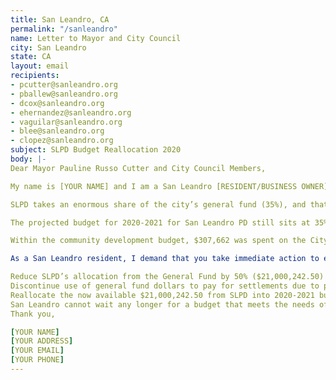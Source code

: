 ```yaml
---
title: San Leandro, CA
permalink: "/sanleandro"
name: Letter to Mayor and City Council
city: San Leandro
state: CA
layout: email
recipients:
- pcutter@sanleandro.org
- pballew@sanleandro.org
- dcox@sanleandro.org
- ehernandez@sanleandro.org
- vaguilar@sanleandro.org
- blee@sanleandro.org
- clopez@sanleandro.org
subject: SLPD Budget Reallocation 2020
body: |-
Dear Mayor Pauline Russo Cutter and City Council Members,

My name is [YOUR NAME] and I am a San Leandro [RESIDENT/BUSINESS OWNER] writing to urge you to defund San Leandro PD.

SLPD takes an enormous share of the city’s general fund (35%), and that percentage has risen exponentially for the last two decades, taking away desperately needed resources from essential city programs and services. In the 2018-2019 Biennial Budget, the City of San Leandro allocated roughly $39 million dollars to our police system, an inordinate 34.7% of our total budget. This is compared to just $6.5 million allocated towards community development (5.7% of the budget) and recreation & human services (4.6% of the budget). The investment in policing has not made us safer – SLPD remains an embarrassment to the city and a lethal threat to San Leandro’s Black and Brown communities, while increased police spending has not returned a decrease in crime rate. With fiscal responsibility being a primary goal of this council, it is clear that you must defund the police and reallocate resources into community programs.

The projected budget for 2020-2021 for San Leandro PD still sits at 35% of the general budget, at $42,000,485, while community development is projected at 6% of the general fund, recreation & human services at 4% of the budget, and public works also at 6%.

Within the community development budget, $307,662 was spent on the City Innovation Division for the 2018-2019 budget (8% of budget) and has been slashed to a projected $3,434 for 2019-2020 & 2020-2021 (0.0005% of community development budget for 2020-2021). Additionally within the community development budget for 2019-2020, $326,264 was spent for housing services (4%), and $429,568 for code compliance (6%). The projected budgets for 2020-2021 come to $341,211 for housing services (5% of budget) and $458,203 for code compliance (7% of the budget).

As a San Leandro resident, I demand that you take immediate action to ensure the following:

Reduce SLPD’s allocation from the General Fund by 50% ($21,000,242.5‬0)
Discontinue use of general fund dollars to pay for settlements due to police murder, misconduct, and negligence
Reallocate the now available $21,000,242.5‬0 from SLPD into 2020-2021 budgets for Human Services, Community Development, and Public Works with focus and priority on housing, jobs, youth programs, restorative justice, and mental health workers to keep the community safe.
San Leandro cannot wait any longer for a budget that meets the needs of its residents. The only way to achieve this is to take immediate steps to Defund SLPD.
Thank you,

[YOUR NAME]
[YOUR ADDRESS]
[YOUR EMAIL]
[YOUR PHONE]
---
```

